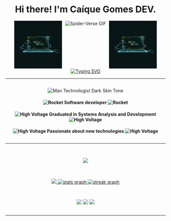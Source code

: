 <div align="center">

# **Hi there! I'm Caíque Gomes DEV.**

</div>


<div align="center" style="display: flex; justify-content: center; align-items: center; gap: 10px; flex-wrap: wrap;">
  <img src="hlw.gif" alt="Ola! Mundo." height="150px" class="image-left">
  <img src="https://media.giphy.com/media/Yk211oEXnbpH00Tgv3/giphy.gif" alt="Spider-Verse GIF" height="150px" class="image-middle">
  <img src="hlw.gif" alt="Ola! Mundo." height="150px" class="image-right">
</div>


<div align="center">
<a href="https://git.io/typing-svg"><img src="https://readme-typing-svg.demolab.com?font=Fira+Code&pause=1000&color=FFFFFF&width=435&lines=%F0%9F%AB%A1+Hey%2C+what%E2%80%99s+up%3F++I'm+Ca%C3%ADque+Gomes.;%F0%9F%A7%91%F0%9F%8F%BE%E2%80%8D%F0%9F%92%BB+I'm+Software+Developer.;%F0%9F%8C%8E+I+live+in+Salvador-BA+Brazil.;%E2%99%A8%EF%B8%8F+Let's+code!;%F0%9F%A6%85+AVANTE." alt="Typing SVG" /></a>
</div>


---
##

<div align="center"> 
  
 <img src="https://raw.githubusercontent.com/Tarikul-Islam-Anik/Animated-Fluent-Emojis/master/Emojis/People%20with%20professions/Man%20Technologist%20Dark%20Skin%20Tone.png" alt="Man Technologist Dark Skin Tone" width="25" height="25" /> 
 
  <h4>
  <img src="https://raw.githubusercontent.com/Tarikul-Islam-Anik/Telegram-Animated-Emojis/main/Travel%20and%20Places/Rocket.webp" alt="Rocket" width="25" height="25" />
    Software developer
  <img src="https://raw.githubusercontent.com/Tarikul-Islam-Anik/Telegram-Animated-Emojis/main/Travel%20and%20Places/Rocket.webp" alt="Rocket" width="25" height="25" />
  </h4>

<h4>
 <img src="https://raw.githubusercontent.com/Tarikul-Islam-Anik/Telegram-Animated-Emojis/main/Animals%20and%20Nature/High%20Voltage.webp" alt="High Voltage" width="25" height="25" />
  Graduated in Systems Analysis and Development 
  <img src="https://raw.githubusercontent.com/Tarikul-Islam-Anik/Telegram-Animated-Emojis/main/Animals%20and%20Nature/High%20Voltage.webp" alt="High Voltage" width="25" height="25" />
</h4>

<h4>
  <img src="https://raw.githubusercontent.com/Tarikul-Islam-Anik/Telegram-Animated-Emojis/main/Animals%20and%20Nature/High%20Voltage.webp" alt="High Voltage" width="25" height="25" />
  Passionate about new technologies
  <img src="https://raw.githubusercontent.com/Tarikul-Islam-Anik/Telegram-Animated-Emojis/main/Animals%20and%20Nature/High%20Voltage.webp" alt="High Voltage" width="25" height="25" />
</h4>
 
</div>

##
---
<br>

<div style="display: inline_block" align="center" >
 <p align="center">
  <a href="https://skillicons.dev">
    <img src="https://skillicons.dev/icons?i=js,ts,react,nodejs,html,css,sass,py,cs,cpp,mysql,kotlin,java,git" />
  </a>
</p>
</div>

##

<br>

<div align="center">
<a href="https://github.com/caiquegomesdev">
<img height="180em" src="https://github-readme-stats.vercel.app/api/top-langs/?username=caiquegomesdev&layout=compact&langs_count=7&theme=dracula"/>
<img src="https://github-readme-stats.vercel.app/api?username=caiquegomesdev&hide_title=false&hide_rank=false&show_icons=true&include_all_commits=true&count_private=true&disable_animations=false&theme=dracula&locale=pt-br&hide_border=true" height="180em" alt="stats graph"  />
  <img src="https://streak-stats.demolab.com?user=caiquegomesdev&locale=en&mode=daily&theme=dracula&hide_border=true&border_radius=5" height="180em" alt="streak graph"  />
</div>

##
<br>

<div align="center"> 
  <a href="https://instagram.com/ocaigomes" target="_blank"><img src="https://img.shields.io/badge/-Instagram-%23E4405F?style=for-the-badge&logo=instagram&logoColor=white" target="_blank"></a>
  <a href = "mailto:caiquegomesdev@gmail.com"><img src="https://img.shields.io/badge/-Gmail-%23333?style=for-the-badge&logo=gmail&logoColor=white" target="_blank"></a>
  <a href="https://www.linkedin.com/in/ca%C3%ADque-gomes-0a1706176/" target="_blank"><img src="https://img.shields.io/badge/-LinkedIn-%230077B5?style=for-the-badge&logo=linkedin&logoColor=white" target="_blank"></a> 
 
</div>
<div align="center">
<br clear="both">

<hr>
